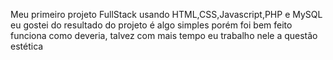 Meu primeiro projeto FullStack usando HTML,CSS,Javascript,PHP e MySQL eu gostei do resultado do projeto é algo simples porém foi bem feito funciona como deveria, talvez com mais tempo eu trabalho nele a questão estética

